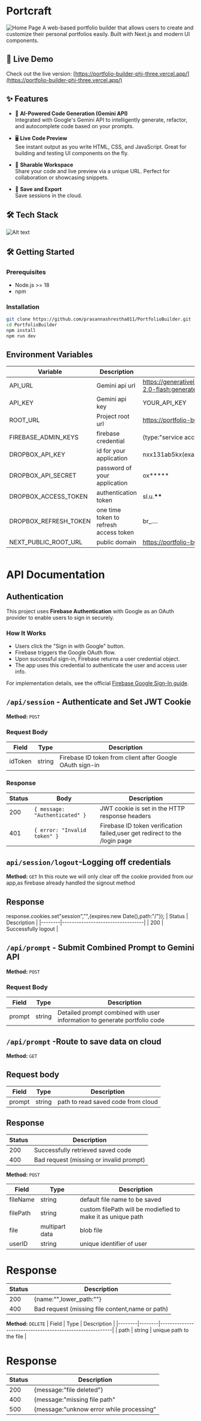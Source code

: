 # Portcraft

![ Home Page]("public/images/home.png")
A web-based portfolio builder that allows users to create and customize their personal portfolios easily. Built with Next.js and modern UI components.

## 🚀 Live Demo

Check out the live version: [https://portfolio-builder-phi-three.vercel.app/](https://portfolio-builder-phi-three.vercel.app/)

## ✨ Features

- 🧠 **AI-Powered Code Generation (Gemini API)**  
  Integrated with Google's Gemini API to intelligently generate, refactor, and autocomplete code based on your prompts.

- 🖥️ **Live Code Preview**  
  See instant output as you write HTML, CSS, and JavaScript. Great for building and testing UI components on the fly.

- 🔗 **Sharable Workspace**  
  Share your code and live preview via a unique URL. Perfect for collaboration or showcasing snippets.

- 💾 **Save and Export**  
  Save sessions in the cloud.

## 🛠️ Tech Stack

![Alt text](https://skillicons.dev/icons?i=next,react,typescript,tailwind,zustand)

## 🛠️ Getting Started

### Prerequisites

- Node.js >= 18
- npm

### Installation

```bash
git clone https://github.com/prasannashrestha011/PortfolioBuilder.git
cd PortfolioBuilder
npm install
npm run dev
```

## Environment Variables

| Variable              | Description                            | Example                                                                                  |
| --------------------- | -------------------------------------- | ---------------------------------------------------------------------------------------- |
| API_URL               | Gemini api url                         | https://generativelanguage.googleapis.com/v1beta/models/gemini-2.0-flash:generateContent |
| API_KEY               | Gemini api key                         | YOUR_API_KEY                                                                             |
| ROOT_URL              | Project root url                       | https://portfolio-builder-phi-three.vercel.app/                                          |
| FIREBASE_ADMIN_KEYS   | firebase credential                    | {type:"service account",project_id:"",..}                                                |
| DROPBOX_API_KEY       | id for your application                | nxx131ab5kx(example id)                                                                  |
| DROPBOX_API_SECRET    | password of your application           | ox**\***                                                                                 |
| DROPBOX_ACCESS_TOKEN  | authentication token                   | sl.u.**\*\***                                                                            |
| DROPBOX_REFRESH_TOKEN | one time token to refresh access token | br\_....                                                                                 |
| NEXT_PUBLIC_ROOT_URL  | public domain                          | https://portfolio-builder-phi-three.vercel.app/                                          |

```

```

# API Documentation

## Authentication

This project uses **Firebase Authentication** with Google as an OAuth provider to enable users to sign in securely.

### How It Works

- Users click the "Sign in with Google" button.
- Firebase triggers the Google OAuth flow.
- Upon successful sign-in, Firebase returns a user credential object.
- The app uses this credential to authenticate the user and access user info.

For implementation details, see the official [Firebase Google Sign-In guide](https://firebase.google.com/docs/auth/web/google-signin).

## `/api/session` - Authenticate and Set JWT Cookie

**Method:** `POST`

### Request Body

| Field   | Type   | Description                                              |
| ------- | ------ | -------------------------------------------------------- |
| idToken | string | Firebase ID token from client after Google OAuth sign-in |

### Response

| Status | Body                           | Description                                                                |
| ------ | ------------------------------ | -------------------------------------------------------------------------- |
| 200    | `{ message: "Authenticated" }` | JWT cookie is set in the HTTP response headers                             |
| 401    | `{ error: "Invalid token" }`   | Firebase ID token verification failed,user get redirect to the /login page |

## `api/session/logout`-Logging off credentials

**Method:** `GET`
In this route we will only clear off the cookie provided from our app,as firebase already handled the signout method

## Response

response.cookies.set"session","",{expires:new Date(),path:"/"});
| Status | Description |
|--------|----------------------------------|
| 200 | Successfully logout |

## `/api/prompt` - Submit Combined Prompt to Gemini API

**Method:** `POST`

### Request Body

| Field  | Type   | Description                                                               |
| ------ | ------ | ------------------------------------------------------------------------- |
| prompt | string | Detailed prompt combined with user information to generate portfolio code |

## `/api/prompt` -Route to save data on cloud

**Method:** `GET`

## Request body

| Field  | Type   | Description                        |
| ------ | ------ | ---------------------------------- |
| prompt | string | path to read saved code from cloud |

## Response

| Status | Description                             |
| ------ | --------------------------------------- |
| 200    | Successfully retrieved saved code       |
| 400    | Bad request (missing or invalid prompt) |

**Method:** `POST`

| Field    | Type           | Description                                                 |
| -------- | -------------- | ----------------------------------------------------------- |
| fileName | string         | default file name to be saved                               |
| filePath | string         | custom filePath will be modiefied to make it as unique path |
| file     | multipart data | blob file                                                   |
| userID   | string         | unique identifier of user                                   |

# Response

| Status | Description                                     |
| ------ | ----------------------------------------------- |
| 200    | {name:"",lower_path:""}                         |
| 400    | Bad request (missing file content,name or path) |

**Method:** `DELETE`
| Field | Type | Description |
|--------|--------|----------------------------------------------------------|
| path | string | unique path to the file |

# Response

| Status | Description                              |
| ------ | ---------------------------------------- |
| 200    | {message:"file deleted"}                 |
| 400    | {message:"missing file path"             |
| 500    | {message:"unknow error while processing" |
